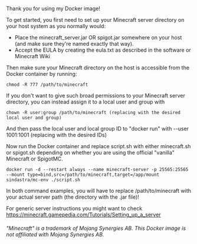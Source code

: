 Thank you for using my Docker image!

To get started, you first need to set up your Minecraft server directory on your host system as you normally would:

- Place the minecraft_server.jar OR spigot.jar somewhere on your host (and make sure they're named exactly that way).
- Accept the EULA by creating the eula.txt as described in the software or Minecraft Wiki

Then make sure your Minecraft directory on the host is accessible from the Docker container by running:

    chmod -R 777 /path/to/minecraft

If you don't want to give such broad permissions to your Minecraft server directory, 
you can instead assign it to a local user and group with

    chown -R user:group /path/to/minecraft (replacing with the desired local user and group)

And then pass the local user and local group ID to "docker run" with --user 1001:1001 (replacing with the desired IDs)

Now run the Docker container and replace script.sh with either minecraft.sh or spigot.sh
depending on whether you are using the official "vanilla" Minecraft or SpigotMC.

    docker run -d --restart always --name minecraft-server -p 25565:25565 --mount type=bind,src=/path/to/minecraft,target=/app/mount sindastra/mc-env ./script.sh
    
In both command examples, you will have to replace /path/to/minecraft with your actual server path (the directory with the .jar file)!

For generic server instructions you might want to check https://minecraft.gamepedia.com/Tutorials/Setting_up_a_server

###### "Minecraft" is a trademark of Mojang Synergies AB. This Docker image is not affiliated with Mojang Synergies AB.
